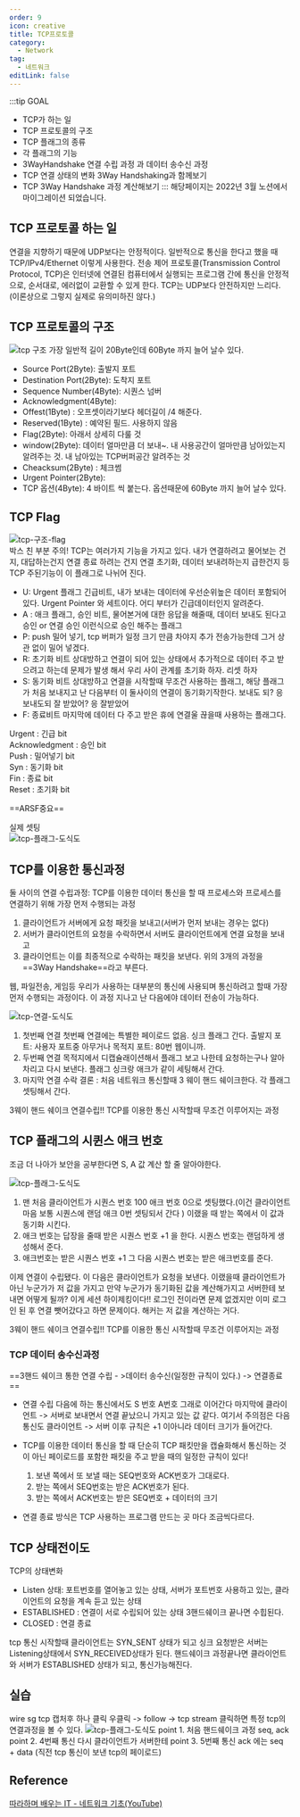 ```yaml
---
order: 9
icon: creative
title: TCP프로토콜
category:
  - Network
tag:
  - 네트워크
editLink: false
---
```


:::tip GOAL

- TCP가 하는 일
- TCP 프로토콜의 구조
- TCP 플래그의 종류
- 각 플래그의 기능
- 3WayHandshake 연결 수립 과정 과 데이터 송수신 과정
- TCP 연결 상태의 변화 3Way Handshaking과 함께보기
- TCP 3Way Handshake 과정 계산해보기
  :::
  해당페이지는 2022년 3월 노션에서 마이그레이션 되었습니다.

## TCP 프로토콜 하는 일

연결을 지향하기 때문에 UDP보다는 안정적이다. 일반적으로 통신을 한다고 했을 때
TCP/IPv4/Ethernet 이렇게 사용한다.
전송 제어 프로토콜(Transmission Control Protocol, TCP)은 인터넷에
연결된 컴퓨터에서 실행되는 프로그램 간에 통신을
안정적으로, 순서대로, 에러없이 교환할 수 있게 한다.
TCP는 UDP보다 안전하지만 느리다.(이론상으로 그렇지 실제로 유의미하진 않다.)

## TCP 프로토콜의 구조

![tcp 구조](./img/9-tcp.png)
가장 일반적 길이 20Byte인데 60Byte 까지 늘어 날수 있다.

- Source Port(2Byte): 출발지 포트
- Destination Port(2Byte): 도착지 포트
- Sequence Number(4Byte): 시퀀스 넘버
- Acknowledgment(4Byte):
- Offest(1Byte) : 오프셋이라기보다 헤더길이 /4 해준다.
- Reserved(1Byte) : 예약된 필드. 사용하지 않음
- Flag(2Byte): 아래서 상세히 다룰 것
- window(2Byte): 데이터 얼마만큼 더 보내~. 내 사용공간이 얼마만큼 남아있는지 알려주는 것. 내 남아있는 TCP버퍼공간 알려주는 것
- Cheacksum(2Byte) : 체크썸
- Urgent Pointer(2Byte):
- TCP 옵션(4Byte): 4 바이트 씩 붙는다. 옵션때문에 60Byte 까지 늘어 날수 있다.

## TCP Flag

![tcp-구조-flag](./img/9-tcp-flag.png)  
박스 친 부분 주의!
TCP는 여러가지 기능을 가지고 있다.
내가 연결하려고 물어보는 건지, 대답하는건지 연결 종료 하려는 건지 연결 초기화, 데이터 보내려하는지 급한건지 등TCP 주된기능이 이 플래그로 나뉘어 진다.

- U: Urgent 플래그 긴급비트, 내가 보내는 데이터에 우선순위높은 데이터 포함되어 있다.
  Urgent Pointer 와 세트이다. 어디 부터가 긴급데이터인지 알려준다.
- A : 애크 플래그, 승인 비트, 물어본거에 대한 응답을 해줄때, 데이터 보내도 된다고 승인 or 연결 승인 이런식으로 승인 해주는 플래그
- P: push 밀어 넣기, tcp 버퍼가 일정 크기 만큼 차야지 추가 전송가능한데 그거 상관 없이 밀어 넣겠다.
- R: 초기화 비트 상대방하고 연결이 되어 있는 상태에서 추가적으로 데이터 주고 받으려고 하는데 문제가 발생 해서 우리 사이 관계를 초기화 하자. 리셋 하자
- S: 동기화 비트 상대방하고 연결을 시작할때 무조건 사용하는 플래그, 해당 플래그가 처음 보내지고 난 다음부터 이 둘사이의 연결이 동기화기작한다. 보내도 되? 응 보내도되 잘 받았어? 응 잘받았어
- F: 종료비트 마지막에 데이터 다 주고 받은 휴에 연결울 끊을때 사용하는 플래그다.

Urgent : 긴급 bit  
Acknowledgment : 승인 bit  
Push : 밀어넣기 bit  
Syn : 동기화 bit  
Fin : 종료 bit  
Reset : 초기화 bit

==ARSF중요==

실제 셋팅  
![tcp-플래그-도식도](./img/09.tcp-flag2.png)

## TCP를 이용한 통신과정

둘 사이의 연결 수립과정: TCP를 이용한 데이터 통신을 할 때 프로세스와 프로세스를 연결하기 위해 가장 먼저 수행되는 과정

1. 클라이언트가 서버에게 요청 패킷을 보내고(서버가 먼저 보내는 경우는 없다)
2. 서버가 클라이언트의 요청을 수락하면서 서버도 클라이언트에게 연결 요청을 보내고
3. 클라이언트는 이를 최종적으로 수락하는 패킷을 보낸다.
   위의 3개의 과정을 ==3Way Handshake==라고 부른다.

웹, 파일전송, 게임등 우리가 사용하는 대부분의 통신에 사용되며 통신하려고 할때 가장 먼저 수행되는 과정이다.
이 과정 지나고 난 다음에야 데이터 전송이 가능하다.

![tcp-연결-도식도](./img/9-tcp-연결-도식도.png)

1. 첫번째 연결
   첫번째 연결에는 특별한 페이로드 없음. 싱크 플래그 간다.
   출발지 포트: 사용자 포트중 아무거나
   목적지 포트: 80번 웹이니까.
2. 두번째 연결
   목적지에서 디캡슐래이션해서 플래그 보고 나한테 요청하는구나 알아차리고
   다시 보낸다. 플래그 싱크랑 애크가 같이 세팅해서 간다.
3. 마지막 연결 수락
   결론 : 처음 네트워크 통신할때 3 웨이 핸드 쉐이크한다. 각 플래그 셋팅해서 간다.

3웨이 핸드 쉐이크 연결수립!! TCP를 이용한 통신 시작할때 무조건 이루어지는 과정

## TCP 플래그의 시퀸스 애크 번호

조금 더 나아가 보안을 공부한다면 S, A 값 계산 할 줄 알아야한다.

![tcp-플래그-도식도](./img/9-tcp-연결-도식도-시퀀스-애크.png)

1.  맨 처음 클라이언트가 시퀀스 번호 100 애크 번호 0으로 셋팅했다.(이건 클라이언트 마음 보통 시퀀스에 랜덤 애크 0번 셋팅되서 간다 )
    이랬을 때 받는 쪽에서 이 값과 동기화 시킨다.
2.  애크 번호는 답장을 줄때 받은 시퀀스 번호 +1 을 한다.
    시퀀스 번호는 랜덤하게 생성해서 준다.
3.  애크번호는 받은 시퀀스 번호 +1
    그 다음 시퀀스 번호는 받은 애크번호를 준다.

이제 연결이 수립됐다.
이 다음은 클라이언트가 요청을 보낸다.
이랬을때 클라이언트가 아닌 누군가가 저 값을 가지고 만약 누군가가 동기화된 값을 계산해가지고
서버한테 보내면 어떻게 될까? 이게 세션 하이제킹이다!!
로그인 전이라면 문제 없겠지만 이미 로그인 된 후 연결 뺏어갔다고 하면 문제이다.
해커는 저 값을 계산하는 거다.

3웨이 핸드 쉐이크 연결수립!! TCP를 이용한 통신 시작할때 무조건 이루어지는 과정

### TCP 데이터 송수신과정

==3핸드 쉐이크 통한 연결 수립 - >데이터 송수신(일정한 규칙이 있다.) -> 연결종료==

- 연결 수립 다음에 하는 통신에서도 S 번호 A번호 그래로 이어간다
  마지막에 클라이언트 -> 서버로 보내면서 연결 끝났으니
  가지고 있는 값 같다. 여기서 주의점은 다음통신도 클라이언트 -> 서버
  이후 규칙은 +1 이아니라 데이터 크기가 들어간다.

- TCP를 이용한 데이터 통신을 할 때 단순히 TCP 패킷만을 캡슐화해서
  통신하는 것이 아닌 페이로드를 포함한 패킷을 주고 받을 때의 일정한 규칙이 있다!

  1. 보낸 쪽에서 또 보낼 때는 SEQ번호와 ACK번호가 그대로다.
  2. 받는 쪽에서 SEQ번호는 받은 ACK번호가 된다.
  3. 받는 쪽에서 ACK번호는 받은 SEQ번호 + 데이터의 크기

- 연결 종료 방식은 TCP 사용하는 프로그램 만드는 곳 마다 조금씩다르다.

## TCP 상태전이도

TCP의 상태변화

- Listen 상태: 포트번호를 열어놓고 있는 상태, 서버가 포트번호 사용하고 있는, 클라이언트의 요청을 계속 듣고 있는 상태
- ESTABLISHED : 연결이 서로 수립되어 있는 상태 3핸드쉐이크 끝나면 수힙된다.
- CLOSED : 연결 종료

tcp 통신 시작할때 클라이언트는 SYN_SENT 상태가 되고 싱크 요청받은 서버는 Listening상태에서 SYN_RECEIVED상태가 된다. 핸드쉐이크 과정끝나면 클라이언트와 서버가 ESTABLISHED 상태가 되고, 통신가능해진다.

## 실습

wire sg tcp 캡처후 하나 클릭 우클릭 -> follow -> tcp stream 클릭하면 특정 tcp의 연결과정을 볼 수 있다.
![tcp-플래그-도식도](./img/9-tcp-실습.png)
point 1. 처음 핸드쉐이크 과정 seq, ack
point 2. 4번째 통신 다시 클라이언트가 서버한테
point 3. 5번째 통신 ack 에는 seq + data (직전 tcp 통신이 보낸 tcp의 페이로드)

## Reference

[따라하며 배우는 IT - 네트워크 기초(YouTube)](https://www.youtube.com/playlist?list=PL0d8NnikouEWcF1jJueLdjRIC4HsUlULi)
